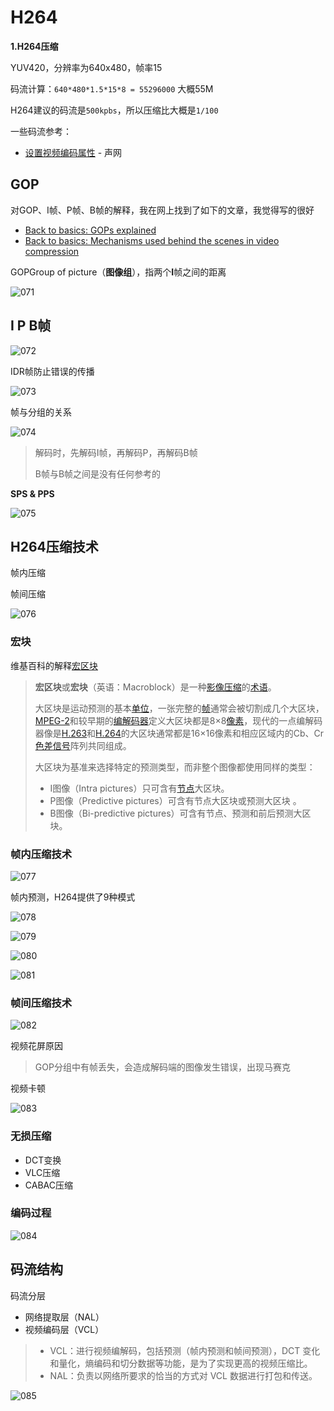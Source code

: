 # H264

**1.H264压缩**

YUV420，分辨率为640x480，帧率15

码流计算：`640*480*1.5*15*8 = 55296000` 大概55M

H264建议的码流是`500kpbs`，所以压缩比大概是`1/100`



一些码流参考：

+ [设置视频编码属性](https://docs.agora.io/cn/Video/video_profile_android?platform=Android) - 声网



## GOP

对GOP、I帧、P帧、B帧的解释，我在网上找到了如下的文章，我觉得写的很好

+ [Back to basics: GOPs explained](https://aws.amazon.com/cn/blogs/media/part-1-back-to-basics-gops-explained/)
+ [Back to basics: Mechanisms used behind the scenes in video compression](https://aws.amazon.com/cn/blogs/media/back-to-basic-what-mechanisms-are-used-behind-the-scenes-in-video-compression/)

GOPGroup of picture（**图像组**），指两个**I**帧之间的距离

![071](https://github.com/winfredzen/VideoAudio/blob/main/Basic/image/071.png)



## I P B帧

![072](https://github.com/winfredzen/VideoAudio/blob/main/Basic/image/072.png)

IDR帧防止错误的传播

![073](https://github.com/winfredzen/VideoAudio/blob/main/Basic/image/073.png)

帧与分组的关系

![074](https://github.com/winfredzen/VideoAudio/blob/main/Basic/image/074.png)

> 解码时，先解码I帧，再解码P，再解码B帧
>
> B帧与B帧之间是没有任何参考的



**SPS & PPS**

![075](https://github.com/winfredzen/VideoAudio/blob/main/Basic/image/075.png)



## H264压缩技术

帧内压缩

帧间压缩

![076](https://github.com/winfredzen/VideoAudio/blob/main/Basic/image/076.png)



### 宏块

维基百科的解释[宏区块](https://zh.wikipedia.org/zh-hans/%E5%AE%8F%E5%8D%80%E5%A1%8A)

> **宏区块**或**宏块**（英语：Macroblock）是一种[影像压缩](https://zh.wikipedia.org/wiki/影像壓縮)的[术语](https://zh.wikipedia.org/wiki/术语)。
>
> 大区块是运动预测的基本[单位](https://zh.wikipedia.org/wiki/单位)，一张完整的[帧](https://zh.wikipedia.org/wiki/帧)通常会被切割成几个大区块，[MPEG-2](https://zh.wikipedia.org/wiki/MPEG-2)和较早期的[编解码器](https://zh.wikipedia.org/wiki/編解碼器)定义大区块都是8×8[像素](https://zh.wikipedia.org/wiki/像素)，现代的一点编解码器像是[H.263](https://zh.wikipedia.org/wiki/H.263)和[H.264](https://zh.wikipedia.org/wiki/H.264)的大区块通常都是16×16像素和相应区域内的Cb、Cr[色差](https://zh.wikipedia.org/wiki/色差)[信号](https://zh.wikipedia.org/wiki/信号)阵列共同组成。
>
> 大区块为基准来选择特定的预测类型，而非整个图像都使用同样的类型：
>
> - I图像（Intra pictures）只可含有[节点](https://zh.wikipedia.org/wiki/節點)大区块。
> - P图像（Predictive pictures）可含有节点大区块或预测大区块 。
> - B图像（Bi-predictive pictures）可含有节点、预测和前后预测大区块。



### 帧内压缩技术

![077](https://github.com/winfredzen/VideoAudio/blob/main/Basic/image/077.png)

帧内预测，H264提供了9种模式

![078](https://github.com/winfredzen/VideoAudio/blob/main/Basic/image/078.png)

![079](https://github.com/winfredzen/VideoAudio/blob/main/Basic/image/079.png)

![080](https://github.com/winfredzen/VideoAudio/blob/main/Basic/image/080.png)

![081](https://github.com/winfredzen/VideoAudio/blob/main/Basic/image/081.png)





### 帧间压缩技术

![082](https://github.com/winfredzen/VideoAudio/blob/main/Basic/image/082.png)

视频花屏原因

> GOP分组中有帧丢失，会造成解码端的图像发生错误，出现马赛克

视频卡顿

![083](https://github.com/winfredzen/VideoAudio/blob/main/Basic/image/083.png)



### 无损压缩

+ DCT变换
+ VLC压缩
+ CABAC压缩



### 编码过程

![084](https://github.com/winfredzen/VideoAudio/blob/main/Basic/image/084.png)





## 码流结构

码流分层

+ 网络提取层（NAL）
+ 视频编码层（VCL）

> - VCL：进行视频编解码，包括预测（帧内预测和帧间预测），DCT 变化和量化，熵编码和切分数据等功能，是为了实现更高的视频压缩比。
> - NAL：负责以网络所要求的恰当的方式对 VCL 数据进行打包和传送。



![085](https://github.com/winfredzen/VideoAudio/blob/main/Basic/image/085.png)





































































